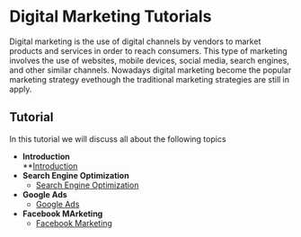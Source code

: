 # Digital Marketing Tutorials
Digital marketing is the use of digital channels by vendors to market products and services in order to reach consumers. This type of marketing involves the use of websites, mobile devices, social media, search engines, and other similar channels. Nowadays digital marketing become the popular marketing strategy evethough the traditional marketing strategies are still in apply.
## Tutorial 
In this tutorial we will discuss all about the following topics

* **Introduction**  
   **[Introduction](https://github.com/ethioclicks/Marketing-Tutorials/blob/master/Introduction%20To%20DigitalMarketing.md)
* **Search Engine Optimization** 
    * [Search Engine Optimization](https://github.com/ethioclicks/Marketing-Tutorials/blob/master/Search%20Engine%20optimization.md)
* **Google Ads** 
    * [Google Ads](https://github.com/ethioclicks/Marketing-Tutorials/blob/master/Google%20Ads.md)
* **Facebook MArketing** 
    * [Facebook Marketing](https://github.com/ethioclicks/Marketing-Tutorials/blob/master/FaceBook%20Marketing.md)
